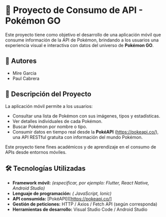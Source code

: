 # 📱 Proyecto de Consumo de API - Pokémon GO

Este proyecto tiene como objetivo el desarrollo de una aplicación móvil que consume información de la API de Pokémon, brindando a los usuarios una experiencia visual e interactiva con datos del universo de **Pokémon GO**.

## 👥 Autores

- Mire Garcia  
- Paul Cabrera

## 📌 Descripción del Proyecto

La aplicación móvil permite a los usuarios:

- Consultar una lista de Pokémon con sus imágenes, tipos y estadísticas.
- Ver detalles individuales de cada Pokémon.
- Buscar Pokémon por nombre o tipo.
- Consumir datos en tiempo real desde la **PokéAPI** (https://pokeapi.co/), una API RESTful gratuita con información del mundo Pokémon.

Este proyecto tiene fines académicos y de aprendizaje en el consumo de APIs desde entornos móviles.

## 🛠️ Tecnologías Utilizadas

- **Framework móvil:** *(especificar, por ejemplo: Flutter, React Native, Android Studio)*
- **Lenguaje de programación:** *( JavaScript, Ionic)*
- **API consumida:** [PokéAPI]([https://pokeapi.co/]
- **Gestión de peticiones:** HTTP / Axios / Fetch API (según corresponda)
- **Herramientas de desarrollo:** Visual Studio Code / Android Studio


